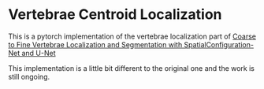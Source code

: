 # Vertebrae Centroid Localization

This is a pytorch implementation of the vertebrae localization part of [Coarse to Fine Vertebrae Localization and Segmentation with SpatialConfiguration-Net and U-Net](https://doi.org/10.5220/0008975201240133)

This implementation is a little bit different to the original one and the work is still ongoing.